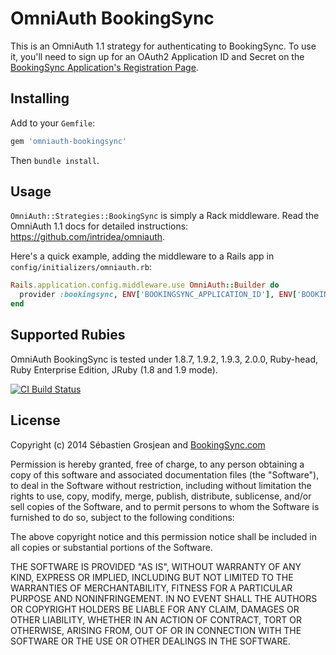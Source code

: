 # OmniAuth BookingSync

This is an OmniAuth 1.1 strategy for authenticating to BookingSync. To
use it, you'll need to sign up for an OAuth2 Application ID and Secret
on the [BookingSync Application's Registration Page](https://www.bookingsync.com/en/partners).

## Installing

Add to your `Gemfile`:

```ruby
gem 'omniauth-bookingsync'
```

Then `bundle install`.

## Usage

`OmniAuth::Strategies::BookingSync` is simply a Rack middleware. Read the OmniAuth 1.1 docs for detailed instructions: https://github.com/intridea/omniauth.

Here's a quick example, adding the middleware to a Rails app in `config/initializers/omniauth.rb`:

```ruby
Rails.application.config.middleware.use OmniAuth::Builder do
  provider :bookingsync, ENV['BOOKINGSYNC_APPLICATION_ID'], ENV['BOOKINGSYNC_SECRET']
end
```

## Supported Rubies

OmniAuth BookingSync is tested under 1.8.7, 1.9.2, 1.9.3, 2.0.0, Ruby-head, Ruby Enterprise Edition, JRuby (1.8 and 1.9 mode).

[![CI Build
Status](https://secure.travis-ci.org/BookingSync/omniauth-bookingsync.png)](http://travis-ci.org/BookingSync/omniauth-bookingsync)

## License

Copyright (c) 2014 Sébastien Grosjean and [BookingSync.com](http://www.bookingsync.com)

Permission is hereby granted, free of charge, to any person obtaining a copy of this software and associated documentation files (the "Software"), to deal in the Software without restriction, including without limitation the rights to use, copy, modify, merge, publish, distribute, sublicense, and/or sell copies of the Software, and to permit persons to whom the Software is furnished to do so, subject to the following conditions:

The above copyright notice and this permission notice shall be included in all copies or substantial portions of the Software.

THE SOFTWARE IS PROVIDED "AS IS", WITHOUT WARRANTY OF ANY KIND, EXPRESS OR IMPLIED, INCLUDING BUT NOT LIMITED TO THE WARRANTIES OF MERCHANTABILITY, FITNESS FOR A PARTICULAR PURPOSE AND NONINFRINGEMENT. IN NO EVENT SHALL THE AUTHORS OR COPYRIGHT HOLDERS BE LIABLE FOR ANY CLAIM, DAMAGES OR OTHER LIABILITY, WHETHER IN AN ACTION OF CONTRACT, TORT OR OTHERWISE, ARISING FROM, OUT OF OR IN CONNECTION WITH THE SOFTWARE OR THE USE OR OTHER DEALINGS IN THE SOFTWARE.
